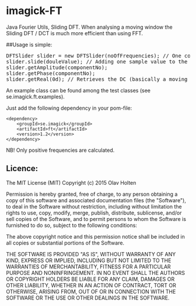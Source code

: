 # imagick-FT
Java Fourier Utils, Sliding DFT.
When analysing a moving window the Sliding DFT / DCT is much more efficient than
using FFT.

##Usage is simple:

<pre>
DFTSlider slider = new DFTSlider(noOfFrequencies); // One component will be added for the dc.
slider.slide(douleValue); // Adding one sample value to the end of the buffer, and pushing out the first.
slider.getAmplitude(componentNo);
slider.getPhase(componentNo);
slider.getReal(0d); // Retrieves the DC (basically a moving average low pass filter).
</pre>

An example class can be found among the test classes (see se.imagick.ft.examples). 

Just add the following dependency in your pom-file:

    <dependency>
        <groupId>se.imagick</groupId>
        <artifactId>ft</artifactId>
        <version>1.2</version>
    </dependency>

NB! Only positive frequencies are calculated.


## Licence:

The MIT License (MIT)
Copyright (c) 2015 Olav Holten

Permission is hereby granted, free of charge, to any person obtaining a copy
of this software and associated documentation files (the "Software"), to deal
in the Software without restriction, including without limitation the rights
to use, copy, modify, merge, publish, distribute, sublicense, and/or sell
copies of the Software, and to permit persons to whom the Software is
furnished to do so, subject to the following conditions:

The above copyright notice and this permission notice shall be included in
all copies or substantial portions of the Software.

THE SOFTWARE IS PROVIDED "AS IS", WITHOUT WARRANTY OF ANY KIND, EXPRESS OR
IMPLIED, INCLUDING BUT NOT LIMITED TO THE WARRANTIES OF MERCHANTABILITY,
FITNESS FOR A PARTICULAR PURPOSE AND NONINFRINGEMENT. IN NO EVENT SHALL THE
AUTHORS OR COPYRIGHT HOLDERS BE LIABLE FOR ANY CLAIM, DAMAGES OR OTHER
LIABILITY, WHETHER IN AN ACTION OF CONTRACT, TORT OR OTHERWISE, ARISING FROM,
OUT OF OR IN CONNECTION WITH THE SOFTWARE OR THE USE OR OTHER DEALINGS IN
THE SOFTWARE.
